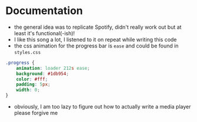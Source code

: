 # Documentation

- the general idea was to replicate Spotify, didn't really work out but at least it's functional(-ish)!
- I like this song a lot, I listened to it on repeat while writing this code
- the css animation for the progress bar is `ease` and could be found in `styles.css`

```css
.progress {
    animation: loader 212s ease;
    background: #1db954;
    color: #fff;
    padding: 5px;
    width: 0;
}
```

- obviously, I am too lazy to figure out how to actually write a media player please forgive me 